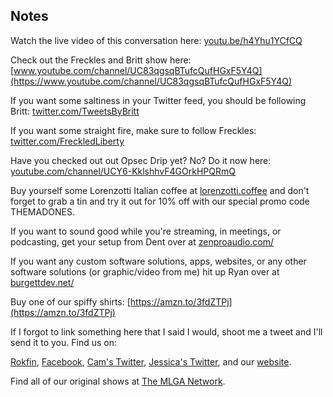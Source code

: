## Notes

Watch the live video of this conversation here: [youtu.be/h4Yhu1YCfCQ](https://youtu.be/h4Yhu1YCfCQ)

Check out the Freckles and Britt show here: [www.youtube.com/channel/UC83qgsqBTufcQufHGxF5Y4Q](https://www.youtube.com/channel/UC83qgsqBTufcQufHGxF5Y4Q)

If you want some saltiness in your Twitter feed, you should be following Britt: [twitter.com/TweetsByBritt](https://twitter.com/TweetsByBritt)

If you want some straight fire, make sure to follow Freckles: [twitter.com/FreckledLiberty](https://twitter.com/FreckledLiberty)

Have you checked out out Opsec Drip yet? No? Do it now here: [youtube.com/channel/UCY6-KklshhvF4GOrkHPQRmQ](https://www.youtube.com/channel/UCY6-KklshhvF4GOrkHPQRmQ)

Buy yourself some Lorenzotti Italian coffee at [lorenzotti.coffee](https://www.lorenzotti.coffee/) and don't forget to grab a tin and try it out for 10% off with our special promo code THEMADONES.

If you want to sound good while you're streaming, in meetings, or podcasting, get your setup from Dent over at [zenproaudio.com/](https://www.zenproaudio.com/)

If you want any custom software solutions, apps, websites, or any other software solutions (or graphic/video from me) hit up Ryan over at [burgettdev.net/](https://burgettdev.net/)

Buy one of our spiffy shirts: [https://amzn.to/3fdZTPj](https://amzn.to/3fdZTPj)

If I forgot to link something here that I said I would, shoot me a tweet and I'll send it to you.
Find us on:

[Rokfin](https://rokfin.com/TheMadOnes), [Facebook](https://www.facebook.com/WeAreTheMad/), [Cam's Twitter](https://twitter.com/CamHarless), [Jessica's Twitter](https://twitter.com/soupcanarchist), and our [website](http://wearethemad.com).

Find all of our original shows at [The MLGA Network](https://mlganetwork.com).
